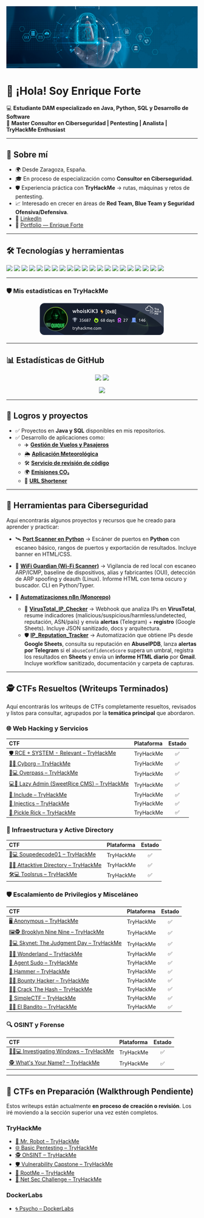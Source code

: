 <img src="ciberseguridad.jpg" alt="Mi foto de perfil">

# 👋 ¡Hola! Soy Enrique Forte  

💻 **Estudiante DAM especializado en Java, Python, SQL y Desarrollo de Software**  
🔐 **Master Consultor en Ciberseguridad | Pentesting | Analista | TryHackMe Enthusiast**

---

## 🚀 Sobre mí
- 🌍 Desde Zaragoza, España.  
- 🎓 En proceso de especialización como **Consultor en Ciberseguridad**.
- 🛡️ Experiencia práctica con **TryHackMe** → rutas, máquinas y retos de pentesting.  
- 📈 Interesado en crecer en áreas de **Red Team, Blue Team y Seguridad Ofensiva/Defensiva**.  
- 🔗 [LinkedIn](https://www.linkedin.com/in/enriqueforte/)
- 🔗 [Portfolio — Enrique Forte](https://enriqueforte.web.app)

---

## 🛠️ Tecnologías y herramientas
<p align="left">
  
  <!-- Sistemas -->
  <img src="https://img.shields.io/badge/Linux-333?logo=linux&logoColor=white" />
  <img src="https://img.shields.io/badge/Kali%20Linux-268BEE?logo=kalilinux&logoColor=white" />
  <img src="https://img.shields.io/badge/Windows-0078D6?logo=windows&logoColor=white" />
  
  <!-- Pentesting -->
  <img src="https://img.shields.io/badge/TryHackMe-212121?logo=tryhackme&logoColor=red" />
  <img src="https://img.shields.io/badge/HackTheBox-9FEF00?logo=hackthebox&logoColor=black" />
  <img src="https://img.shields.io/badge/Burp%20Suite-FF6F00?logo=burpsuite&logoColor=white" />
  <img src="https://img.shields.io/badge/Metasploit-3A6EA5?logo=metasploit&logoColor=white" />
  <img src="https://img.shields.io/badge/Nmap-00457C?logo=nmap&logoColor=white" />
  <img src="https://img.shields.io/badge/Wireshark-1679A7?logo=wireshark&logoColor=white" />

  <!-- Desarrollo -->
  <img src="https://img.shields.io/badge/SQL-003B57?logo=postgresql&logoColor=white" />
  <img src="https://img.shields.io/badge/MySQL-4479A1?logo=mysql&logoColor=white" />
  <img src="https://img.shields.io/badge/PostgreSQL-4169E1?logo=postgresql&logoColor=white" />
  <img src="https://img.shields.io/badge/SQLite-07405E?logo=sqlite&logoColor=white" />
  <img src="https://img.shields.io/badge/Java-007396?logo=java&logoColor=white" />
  <img src="https://img.shields.io/badge/Python-3776AB?logo=python&logoColor=white" />
  <img src="https://img.shields.io/badge/C%23-239120?logo=c-sharp&logoColor=white" />
  <img src="https://img.shields.io/badge/JavaScript-F7DF1E?logo=javascript&logoColor=black" />

  <!-- DevOps -->
  <img src="https://img.shields.io/badge/Git-F05032?logo=git&logoColor=white" />
  <img src="https://img.shields.io/badge/GitHub-181717?logo=github&logoColor=white" />
  <img src="https://img.shields.io/badge/GitLab-FC6D26?logo=gitlab&logoColor=white" />

 <!-- Automatizacion -->
 <img src="https://img.shields.io/badge/n8n-FF6699?logo=n8n&logoColor=white" />
</p>


---

### 🛡️ Mis estadísticas en TryHackMe
<p align="center">
    <img src="./whoisKiK3.png" alt="TryHackMe Badge" />
</p>

---

## 📊 Estadísticas de GitHub
<p align="center">
  <img src="https://github-readme-stats.vercel.app/api?username=EnriqueForte&show_icons=true&theme=radical" height="150" />
  <img src="https://github-readme-stats.vercel.app/api/top-langs/?username=EnriqueForte&layout=compact&theme=radical" height="150" />
</p>

<p align="center">
  <img src="https://github-readme-streak-stats-eight.vercel.app?user=EnriqueForte&theme=radical" height="150" />
</p>


---

## 🎯 Logros y proyectos
- ✅ Proyectos en **Java y SQL** disponibles en mis repositorios.  
- ✅ Desarrollo de aplicaciones como:
  - ✈️ [**Gestión de Vuelos y Pasajeros**](https://github.com/EnriqueForte/GestionVuelosyPasajeros)
  - 🌦️ [**Aplicación Meteorológica**](https://github.com/EnriqueForte/weather-app) 
  - 🛠️ [**Servicio de revisión de código**](https://github.com/EnriqueForte/code-review-service)
  - 🌍 [**Emisiones CO₂**](https://github.com/EnriqueForte/emisiones-co2)
  - 🔗 [**URL Shortener**](https://github.com/EnriqueForte/url-shortener)

---

## 🔧 Herramientas para Ciberseguridad

Aquí encontrarás algunos proyectos y recursos que he creado para aprender y practicar:

- 🛰️ [**Port Scanner en Python**](https://github.com/EnriqueForte/port-scanner-kik3) → Escáner de puertos en **Python** con escaneo básico, rangos de puertos y exportación de resultados. Incluye banner en HTML/CSS.

- 🔐 [**WiFi Guardian (Wi-Fi Scanner)**](https://github.com/EnriqueForte/wifi-guardian) → Vigilancia de red local con escaneo ARP/ICMP, baseline de dispositivos, alias y fabricantes (OUI), detección de ARP spoofing y deauth (Linux). Informe HTML con tema oscuro y buscador. CLI en Python/Typer.

- 🧰 [**Automatizaciones n8n (Monorepo)**](https://github.com/EnriqueForte/automatizaciones-n8n)
  - 🧪 [**VirusTotal_IP_Checker**](https://github.com/EnriqueForte/automatizaciones-n8n/tree/main/VirusTotal_IP_Checker) → Webhook que analiza IPs en **VirusTotal**, resume indicadores (malicious/suspicious/harmless/undetected, reputación, ASN/país) y envía **alertas** (Telegram) + **registro** (Google Sheets). Incluye JSON sanitizado, docs y arquitectura.
  - 🛡️ [**IP_Reputation_Tracker**](https://github.com/EnriqueForte/automatizaciones-n8n/tree/main/IP_Reputation_Tracker) → Automatización que obtiene IPs desde **Google Sheets**, consulta su reputación en **AbuseIPDB**, lanza **alertas por Telegram** si el `abuseConfidenceScore` supera un umbral, registra los resultados en **Sheets** y envía un **informe HTML diario** por **Gmail**. Incluye workflow sanitizado, documentación y carpeta de capturas.


---

## 🕵️ CTFs Resueltos (Writeups Terminados)

Aquí encontrarás los writeups de CTFs completamente resueltos, revisados y listos para consultar, agrupados por la **temática principal** que abordaron.

### 🌐 Web Hacking y Servicios

| CTF | Plataforma | Estado |
| :--- | :--- | :---: |
| [🛡️ RCE + SYSTEM - Relevant – TryHackMe ](./CTFs/Relevant/README.md) | TryHackMe | ✅ |
| [🤖💾 Cyborg – TryHackMe ](./CTFs/Cyborg/README.md) | TryHackMe | ✅ |
| [🔑💻 Overpass – TryHackMe](./CTFs/OverPass/README.md) | TryHackMe | ✅ |
| [💻🐘 Lazy Admin (SweetRice CMS) – TryHackMe](./CTFs/LazyAdmin/README.md) | TryHackMe | ✅ |
| [📂 Include – TryHackMe](./CTFs/Include/README.md) | TryHackMe | ✅ |
| [💉 Injectics – TryHackMe](./CTFs/Injectics/README.md) | TryHackMe | ✅ |
| [🥒 Pickle Rick – TryHackMe](./CTFs/Pickle%20Rick/README.md) | TryHackMe | ✅ |

### 👑 Infraestructura y Active Directory

| CTF | Plataforma | Estado |
| :--- | :--- | :---: |
| [🍲💻 Soupedecode01 – TryHackMe](./CTFs/Soupedecode01/README.md) | TryHackMe | ✅ |
| [🏢🔐 Attacktive Directory – TryHackMe](./CTFs/AttacktiveDirectory/README.md) | TryHackMe | ✅ |
| [🛠️💻 Toolsrus – TryHackMe](./CTFs/ToolsRus/README.md) | TryHackMe | ✅ |

### 🛡️ Escalamiento de Privilegios y Misceláneo

| CTF | Plataforma | Estado |
| :--- | :--- | :---: |
| [🖥️ Anonymous – TryHackMe](./CTFs/Anonymous/README.md) | TryHackMe | ✅ |
| [🖼️🕵️ Brooklyn Nine Nine – TryHackMe ](./CTFs/BrooklynNineNine/README.md) | TryHackMe | ✅ |
| [🤖💻 Skynet: The Judgment Day – TryHackMe](./CTFs/Skynet/README.md) | TryHackMe | ✅ |
| [🐇👑 Wonderland – TryHackMe](./CTFs/Wonderland/README.md) | TryHackMe | ✅ |
| [🔐 Agent Sudo – TryHackMe](./CTFs/AgentSudo/README.md) | TryHackMe | ✅ |
| [🔨 Hammer – TryHackMe](./CTFs/Hammer/README.md) | TryHackMe | ✅ |
| [🏴‍☠️ Bounty Hacker – TryHackMe](./CTFs/Bounty%20Hacker/README.md) | TryHackMe | ✅ |
| [🧩🔑 Crack The Hash – TryHackMe](./CTFs/CrackTheHash/README.md) | TryHackMe | ✅ |
| [🧩 SimpleCTF – TryHackMe](./CTFs/SimpleCTF/README.md) | TryHackMe | ✅ |
| [🏴‍☠️ El Bandito – TryHackMe](./CTFs/ElBandito/README.md) | TryHackMe | ✅ |

### 🔍 OSINT y Forense

| CTF | Plataforma | Estado |
| :--- | :--- | :---: |
| [🕵️‍♀️💻 Investigating Windows – TryHackMe](./CTFs/InvestigatingWindows/README.md) | TryHackMe | ✅ |
| [🕵️ What's Your Name? – TryHackMe](./CTFs/Whats%20Your%20Name%3F/README.md) | TryHackMe | ✅ |

---

## 🚧 CTFs en Preparación (Walkthrough Pendiente)

Estos writeups están actualmente **en proceso de creación o revisión**. Los iré moviendo a la sección superior una vez estén completos.

### TryHackMe

- [🤖 Mr. Robot – TryHackMe](./CTFs/MrRobot/README.md)
- [🌐 Basic Pentesting – TryHackMe](./CTFs/BasicPentesting/README.md)
- [🕵️ OhSINT – TryHackMe](./CTFs/OhSINT/README.md)
- [🛡️ Vulnerability Capstone – TryHackMe](./CTFs/VulnerabilityCapstone/README.md)
- [📂 RootMe – TryHackMe](./CTFs/RootMe/README.md)
- [🔐 Net Sec Challenge – TryHackMe](./CTFs/NetSecChallenge/README.md)

### DockerLabs

- [🌀 Psycho – DockerLabs](./CTFs/Psycho/README.md)
